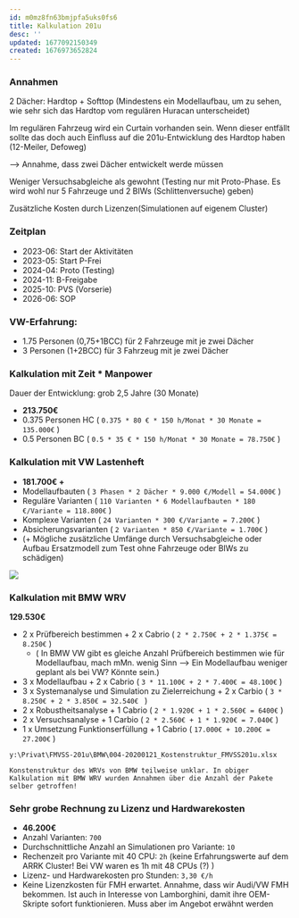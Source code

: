 ```yaml
---
id: m0mz8fn63bmjpfa5uks0fs6
title: Kalkulation 201u
desc: ''
updated: 1677092150349
created: 1676973652824
---
```

### Annahmen
2 Dächer: Hardtop + Softtop (Mindestens ein Modellaufbau, um zu sehen, wie sehr sich das Hardtop vom regulären Huracan unterscheidet)

Im regulären Fahrzeug wird ein Curtain vorhanden sein. Wenn dieser entfällt sollte das doch auch Einfluss auf die 201u-Entwicklung des Hardtop haben (12-Meiler, Defoweg)

--> Annahme, dass zwei Dächer entwickelt werde müssen

Weniger Versuchsabgleiche als gewohnt (Testing nur mit Proto-Phase. Es wird wohl nur 5 Fahrzeuge und 2 BIWs (Schlittenversuche) geben)

Zusätzliche Kosten durch Lizenzen(Simulationen auf eigenem Cluster)

### Zeitplan
- 2023-06: Start der Aktivitäten
- 2023-05: Start P-Frei
- 2024-04: Proto (Testing)
- 2024-11: B-Freigabe
- 2025-10: PVS (Vorserie)
- 2026-06: SOP

### VW-Erfahrung:
- 1.75 Personen (0,75+1BCC) für 2 Fahrzeuge mit je zwei Dächer
- 3 Personen (1+2BCC) für 3 Fahrzeug mit je zwei Dächer

### Kalkulation mit Zeit * Manpower
Dauer der Entwicklung: grob 2,5 Jahre (30 Monate)
- **213.750€**
- 0.375 Personen HC ( ```0.375 * 80 € * 150 h/Monat * 30 Monate = 135.000€``` )
- 0.5 Personen BC ( ```0.5 * 35 € * 150 h/Monat * 30 Monate = 78.750€``` )

### Kalkulation mit VW Lastenheft
- **181.700€ +**
- Modellaufbauten ( ```3 Phasen * 2 Dächer * 9.000 €/Modell = 54.000€``` )
- Reguläre Varianten ( ```110 Varianten * 6 Modellaufbauten * 180 €/Variante = 118.800€``` )
- Komplexe Varianten ( ```24 Varianten * 300 €/Variante = 7.200€``` )
- Absicherungsvarianten ( ```2 Varianten * 850 €/Variante = 1.700€``` )
- (+ Mögliche zusätzliche Umfänge durch Versuchsabgleiche oder Aufbau Ersatzmodell zum Test ohne Fahrzeuge oder BIWs zu schädigen)


![](\assets\images\2023-02-21-11-37-24.png)

### Kalkulation mit BMW WRV
**129.530€**
- 2 x Prüfbereich bestimmen + 2 x Cabrio ( `2 * 2.750€ + 2 * 1.375€ = 8.250€` )
  - ( In BMW VW gibt es gleiche Anzahl Prüfbereich bestimmen wie für Modellaufbau, mach mMn. wenig Sinn --> Ein Modellaufbau weniger geplant als bei VW? Könnte sein.)
- 3 x Modellaufbau + 2 x Cabrio ( `3 * 11.100€ + 2 * 7.400€ = 48.100€` )
- 3 x Systemanalyse und Simulation zu Zielerreichung + 2 x Carbio ( `3 * 8.250€ + 2 * 3.850€ = 32.540€ ` )
- 2 x Robustheitsanalyse + 1 Cabrio ( `2 * 1.920€ + 1 * 2.560€ = 6400€` )
- 2 x Versuchsanalyse + 1 Carbio ( `2 * 2.560€ + 1 * 1.920€ = 7.040€` )
- 1 x Umsetzung Funktionserfüllung + 1 Cabrio ( `17.000€ + 10.200€ = 27.200€` )

`y:\Privat\FMVSS-201u\BMW\004-20200121_Kostenstruktur_FMVSS201u.xlsx`

`Konstenstruktur des WRVs von BMW teilweise unklar. In obiger Kalkulation mit BMW WRV wurden Annahmen über die Anzahl der Pakete selber getroffen!`

### Sehr grobe Rechnung zu Lizenz und Hardwarekosten
- **46.200€**
- Anzahl Varianten: ```700``` 
- Durchschnittliche Anzahl an Simulationen pro Variante: ```10```
- Rechenzeit pro Variante mit 40 CPU: ```2h``` (keine Erfahrungswerte auf dem ARRK Cluster! Bei VW waren es 1h mit 48 CPUs (?) )
- Lizenz- und Hardwarekosten pro Stunden: ```3,30 €/h```
- Keine Lizenzkosten für FMH erwartet. Annahme, dass wir Audi/VW FMH bekommen. Ist auch in Interesse von Lamborghini, damit ihre OEM-Skripte sofort funktionieren. Muss aber im Angebot erwähnt werden
